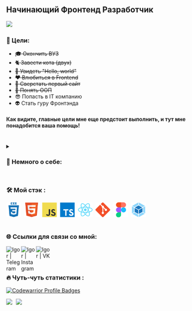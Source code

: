 ## Начинающий Фронтенд Разработчик
![](https://komarev.com/ghpvc/?username=Speedewow)
### 🎯 Цели:
- ~~🎓 Окончить ВУЗ~~
- ~~🐈 Завести кота (двух)~~
- ~~💬 Увидеть "Hello, world"~~
- ~~❤️ Влюбиться в Frontend~~
- ~~💩 Сверстать первый сайт~~
- ~~🙉 Понять ООП~~
- 😎 Попасть в IT компанию
- 👽 Стать гуру Фронтэнда

#### Как видите, главные цели мне еще предстоит выполнить, и тут мне понадобится ваша помощь!
#

<details>
<summary><h3>📝 Немного о себе:</h3></summary>
<p>Меня зовут Игорь, будем знакомы. Моя жизнь, как и у большинства людей, началась в 1998 году. Школа, взросление, первая любовь, азарт, друзья, беззаботное время, университет. Все это, как ни странно, у меня было, но чего-то не хватало! Все изменилось, когда я познакомился с Фронтэндом. Но, до этого, небольшая предыстория.</p>
<p>В школе, на уроке информатики, я впервые увидел код. Это был код, написанный на Pascal ABC. Не удивительно, что мне захотелось сразу же стереть себе память, как в известном фильме. (Хочу извиниться, возможно, я кого-то обидел). Я терпел, как мог, и, наконец, когда информатика закончилась, стал спать спокойно. В школе мы с друзьями любили проводить время за компьютерными играми. У нас даже своя команда была. В те времена, у любой, уважающей себя, команды, должен был быть свой сайт. (Нам так казалось).И честь, делать сайт, выпала мне. Это был где-то 2009 год, мой выбор пал на uCoz. От настоящей разработки это было, как до Луны пешком. Но, мне казалось, что я крут!Тогда я понял, мне нравится что-то создавать! Правда, пока не понимал, что конкретно. Потом были: универ, работа, армия, в общем, все как у всех, но какое-то чувство меня не покидало. Я решил попробовать что-нибудь новое, а новое это - хорошое забытае старое.</p>
<p>И вот, я решился, оценил рынок, начал искать курсы. Мой выбор пал на Фронтенд. И с того момента я ни секунды не жалел о своем выборе. Мне всегда нравилось что-то создавать, а во Фронтенде, ты не просто создаешь, ты еще и видишь результат своего труда практически моментально. Конечно, до эксперта в области Фронтенд-разработки мне пока далеко. Но изо дня в день я прикладываю максимум усилий для совершенствования своих навыков.</p>
</details>

#
### :hammer_and_wrench: Мой стэк :
<div>
  <img src="https://github.com/devicons/devicon/blob/master/icons/css3/css3-plain-wordmark.svg"  title="CSS3" alt="CSS" width="40" height="40"/>&nbsp;
  <img src="https://github.com/devicons/devicon/blob/master/icons/html5/html5-original.svg" title="HTML5" alt="HTML" width="40" height="40"/>&nbsp;
  <img src="https://github.com/devicons/devicon/blob/master/icons/javascript/javascript-original.svg" title="JavaScript" alt="JavaScript" width="40" height="40"/>&nbsp;
  <img src="https://github.com/devicons/devicon/blob/master/icons/typescript/typescript-original.svg" title="TypeScript" alt="TypeScript" width="40" height="40"/>&nbsp;
  <img src="https://github.com/devicons/devicon/blob/master/icons/react/react-original.svg" title="react" alt="react" width="40" height="40"/>&nbsp;
  <img src="https://github.com/devicons/devicon/blob/master/icons/git/git-original.svg" title="Git" **alt="Git" width="40" height="40"/>&nbsp;
  <img src="https://github.com/devicons/devicon/blob/master/icons/figma/figma-original.svg" title="Figma" **alt="Figma" width="40" height="40"/>&nbsp;
  <img src="https://github.com/devicons/devicon/blob/master/icons/webpack/webpack-original.svg" title="Webpack" **alt="webpack" width="40" height="40"/>&nbsp;
</div>

#
### :globe_with_meridians: Ссылки для связи со мной:

[<img align="left" alt="Igor | Telegram" width="40px" src="https://cdn.jsdelivr.net/npm/simple-icons@3.13.0/icons/telegram.svg" />](https://web.telegram.org/z/@Speedew0w)
[<img align="left" alt="Igor | Instagram" width="40px" src="https://cdn.jsdelivr.net/npm/simple-icons@v3/icons/instagram.svg" />](https://www.instagram.com/igorgaldovich)
[<img align="left" alt="Igor | VK" width="40px" src="https://cdn.jsdelivr.net/npm/simple-icons@v3/icons/vk.svg" />](https://vk.com/uropexxaa)
<br />
<br />

#
### :fire: Чуть-чуть статистики :

[![Codewarrior Profile Badges](https://www.codewars.com/users/Speedewow/badges/large)](https://www.codewars.com/users/Speedewow)
<div>  
<a href="https://github-readme-stats.vercel.app/api?username=Speedewow&hide=contribs&show_icons=true">
  <img  align="left" height="130" style="margin-right: 10px" src="https://github-readme-stats.vercel.app/api?username=Speedewow&hide=contribs&show_icons=true" />
</a>
<a href="https://github-readme-stats.vercel.app/api/top-langs/?username=Speedewow&layout=compact">
  <img align="left" height="130" src="https://github-readme-stats.vercel.app/api/top-langs/?username=Speedewow&layout=compact" />
</a>
</div>



 


